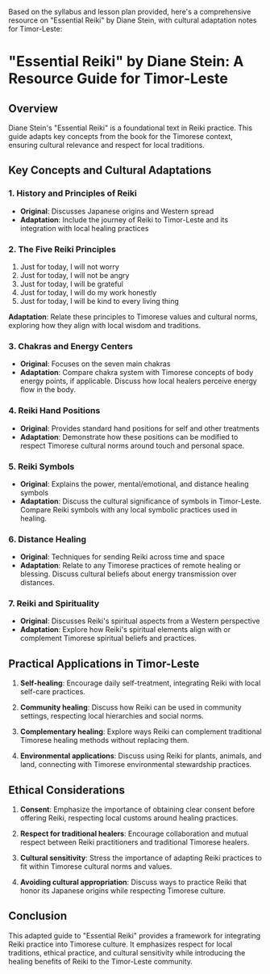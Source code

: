 Based on the syllabus and lesson plan provided, here's a comprehensive resource on "Essential Reiki" by Diane Stein, with cultural adaptation notes for Timor-Leste:

# "Essential Reiki" by Diane Stein: A Resource Guide for Timor-Leste

## Overview

Diane Stein's "Essential Reiki" is a foundational text in Reiki practice. This guide adapts key concepts from the book for the Timorese context, ensuring cultural relevance and respect for local traditions.

## Key Concepts and Cultural Adaptations

### 1. History and Principles of Reiki

- **Original**: Discusses Japanese origins and Western spread
- **Adaptation**: Include the journey of Reiki to Timor-Leste and its integration with local healing practices

### 2. The Five Reiki Principles

1. Just for today, I will not worry
2. Just for today, I will not be angry
3. Just for today, I will be grateful
4. Just for today, I will do my work honestly
5. Just for today, I will be kind to every living thing

**Adaptation**: Relate these principles to Timorese values and cultural norms, exploring how they align with local wisdom and traditions.

### 3. Chakras and Energy Centers

- **Original**: Focuses on the seven main chakras
- **Adaptation**: Compare chakra system with Timorese concepts of body energy points, if applicable. Discuss how local healers perceive energy flow in the body.

### 4. Reiki Hand Positions

- **Original**: Provides standard hand positions for self and other treatments
- **Adaptation**: Demonstrate how these positions can be modified to respect Timorese cultural norms around touch and personal space.

### 5. Reiki Symbols

- **Original**: Explains the power, mental/emotional, and distance healing symbols
- **Adaptation**: Discuss the cultural significance of symbols in Timor-Leste. Compare Reiki symbols with any local symbolic practices used in healing.

### 6. Distance Healing

- **Original**: Techniques for sending Reiki across time and space
- **Adaptation**: Relate to any Timorese practices of remote healing or blessing. Discuss cultural beliefs about energy transmission over distances.

### 7. Reiki and Spirituality

- **Original**: Discusses Reiki's spiritual aspects from a Western perspective
- **Adaptation**: Explore how Reiki's spiritual elements align with or complement Timorese spiritual beliefs and practices.

## Practical Applications in Timor-Leste

1. **Self-healing**: Encourage daily self-treatment, integrating Reiki with local self-care practices.

2. **Community healing**: Discuss how Reiki can be used in community settings, respecting local hierarchies and social norms.

3. **Complementary healing**: Explore ways Reiki can complement traditional Timorese healing methods without replacing them.

4. **Environmental applications**: Discuss using Reiki for plants, animals, and land, connecting with Timorese environmental stewardship practices.

## Ethical Considerations

1. **Consent**: Emphasize the importance of obtaining clear consent before offering Reiki, respecting local customs around healing practices.

2. **Respect for traditional healers**: Encourage collaboration and mutual respect between Reiki practitioners and traditional Timorese healers.

3. **Cultural sensitivity**: Stress the importance of adapting Reiki practices to fit within Timorese cultural norms and values.

4. **Avoiding cultural appropriation**: Discuss ways to practice Reiki that honor its Japanese origins while respecting Timorese culture.

## Conclusion

This adapted guide to "Essential Reiki" provides a framework for integrating Reiki practice into Timorese culture. It emphasizes respect for local traditions, ethical practice, and cultural sensitivity while introducing the healing benefits of Reiki to the Timor-Leste community.